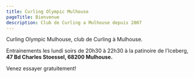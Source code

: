 ```yaml
---
title: Curling Olympic Mulhouse
pageTitle: Bienvenue
description: Club de Curling a Mulhouse depuis 2007
---
```


Curling Olympic Mulhouse, club de Curling à Mulhouse.

Entrainements les lundi soirs de 20h30 à 22h30 à la patinoire de
l'Iceberg, **47 Bd Charles Stoessel, 68200 Mulhouse.**

Venez essayer gratuitement!

